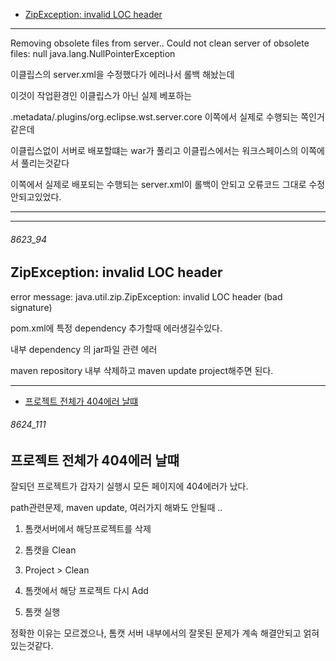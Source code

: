 - [ZipException: invalid LOC header](#8623_94)


---

Removing obsolete files from server..
Could not clean server of obsolete files: null
java.lang.NullPointerException

이클립스의 server.xml을 수정했다가 에러나서 롤백 해놨는데

이것이 작업환경인 이클립스가 아닌 실제 베포하는

.metadata/.plugins/org.eclipse.wst.server.core 이쪽에서 실제로 수행되는 쪽인거같은데

이클립스없이 서버로 배포할떄는 war가 풀리고 이클립스에서는 워크스페이스의 이쪽에서 풀리는것같다

이쪽에서 실제로 배포되는 수행되는 server.xml이  롤백이 안되고 오류코드 그대로 수정안되고있었다.






---

---


###### 8623_94

ZipException: invalid LOC header
-

error message:
java.util.zip.ZipException: invalid LOC header (bad signature)

pom.xml에 특정 dependency 추가할때 에러생길수있다.

내부 dependency 의 jar파일 관련 에러

maven repository 내부 삭제하고 maven update project해주면 된다.


---
- [프로젝트 전체가 404에러 날떄](#8624_111)

###### 8624_111

프로젝트 전체가 404에러 날떄
-

잘되던 프로젝트가 갑자기 실행시 모든 페이지에 404에러가 났다.

path관련문제, maven update, 여러가지 해봐도 안될때 ..

1. 톰캣서버에서 해당프로젝트를 삭제

2. 톰캣을 Clean

3. Project > Clean

4. 톰캣에서 해당 프로젝트 다시 Add

5. 톰캣 실행


정확한 이유는 모르겠으나, 톰캣 서버 내부에서의 잘못된 문제가 계속 해결안되고 얽혀있는것같다.
